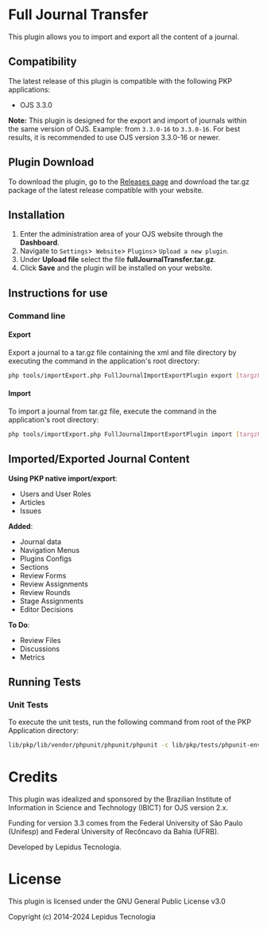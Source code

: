 # Full Journal Transfer
This plugin allows you to import and export all the content of a journal.

## Compatibility
The latest release of this plugin is compatible with the following PKP applications:

* OJS 3.3.0

**Note:** This plugin is designed for the export and import of journals within the same version of OJS. Example: from `3.3.0-16` to `3.3.0-16`. For best results, it is recommended to use OJS version 3.3.0-16 or newer.

## Plugin Download
To download the plugin, go to the [Releases page](https://github.com/lepidus/fullJournalTransfer/releases) and download the tar.gz package of the latest release compatible with your website.

## Installation
1. Enter the administration area of ​​your OJS website through the __Dashboard__.
2. Navigate to `Settings`>` Website`> `Plugins`> `Upload a new plugin`.
3. Under __Upload file__ select the file __fullJournalTransfer.tar.gz__.
4. Click __Save__ and the plugin will be installed on your website.

## Instructions for use

### Command line

#### Export
Export a journal to a tar.gz file containing the xml and file directory by executing the command in the application's root directory:
```bash
php tools/importExport.php FullJournalImportExportPlugin export [targzFileName] [journal_path]
```

#### Import
To import a journal from tar.gz file, execute the command in the application's root directory:
```bash
php tools/importExport.php FullJournalImportExportPlugin import [targzFileName] [user_name]
```

## Imported/Exported Journal Content

**Using PKP native import/export**:

- Users and User Roles
- Articles
- Issues

**Added**:

- Journal data
- Navigation Menus
- Plugins Configs
- Sections
- Review Forms
- Review Assignments
- Review Rounds
- Stage Assignments
- Editor Decisions

**To Do**:

- Review Files
- Discussions
- Metrics

## Running Tests

### Unit Tests

To execute the unit tests, run the following command from root of the PKP Application directory:
```bash
lib/pkp/lib/vendor/phpunit/phpunit/phpunit -c lib/pkp/tests/phpunit-env2.xml plugins/importexport/fullJournalTransfer/tests
```

# Credits
This plugin was idealized and sponsored by the Brazilian Institute of Information in Science and Technology (IBICT) for OJS version 2.x.

Funding for version 3.3 comes from the Federal University of São Paulo (Unifesp) and Federal University of Recôncavo da Bahia (UFRB).

Developed by Lepidus Tecnologia.


# License
This plugin is licensed under the GNU General Public License v3.0

Copyright (c) 2014-2024 Lepidus Tecnologia
